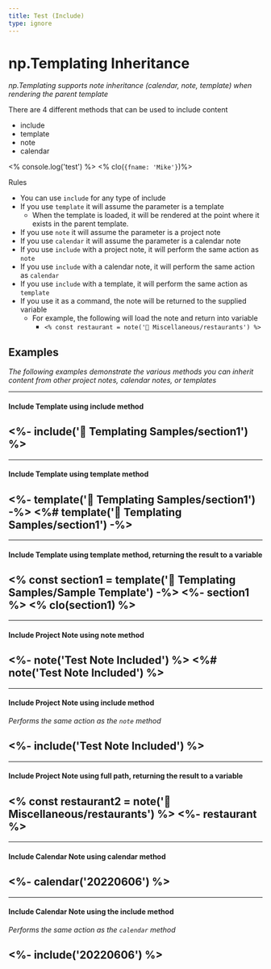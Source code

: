 ```yaml
---
title: Test (Include)
type: ignore
---
```

# np.Templating Inheritance
*np.Templating supports note inheritance (calendar, note, template) when rendering the parent template*

There are 4 different methods that can be used to include content
- include
- template
- note
- calendar

<% console.log('test') %>
<% clo(`{fname: 'Mike'}`)%>

Rules
- You can use `include` for any type of include
- If you use `template` it will assume the parameter is a template
	- When the template is loaded, it will be rendered at the point where it exists in the parent template.
- If you use `note` it will assume the parameter is a project note
- If you use `calendar` it will assume the parameter is a calendar note
- If you use `include` with a project note, it will perform the same action as `note`
- If you use `include` with a calendar note, it will perform the same action as `calendar`
- If you use `include` with a template, it will perform the same action as `template`
- If you use it as a command, the note will be returned to the supplied variable
	- For example, the following will load the note and return into variable
		- `<% const restaurant = note('📝 Miscellaneous/restaurants') %>`

## Examples
*The following examples demonstrate the various methods you can inherit content from other project notes, calendar notes, or templates*

---
#### Include Template using include method
<%- include('🧩 Templating Samples/section1') %>
---

---
#### Include Template using template method
<%- template('🧩 Templating Samples/section1') -%>
<%# template('🧩 Templating Samples/section1') -%>
---

---
#### Include Template using template method, returning the result to a variable
<% const section1 = template('🧩 Templating Samples/Sample Template') -%>
<%- section1 %>
<% clo(section1) %>
---

---
#### Include Project Note using note method
<%- note('Test Note Included') %>
<%# note('Test Note Included') %>
---

---
#### Include Project Note using include method
*Performs the same action as the `note` method*

<%- include('Test Note Included') %>
---

---
#### Include Project Note using full path, returning the result to a variable
<% const restaurant2 = note('📝 Miscellaneous/restaurants') %>
<%- restaurant %>
---

---
#### Include Calendar Note using calendar method
<%- calendar('20220606') %>
---

---
#### Include Calendar Note using the include method
*Performs the same action as the `calendar` method*

<%- include('20220606') %>
---
